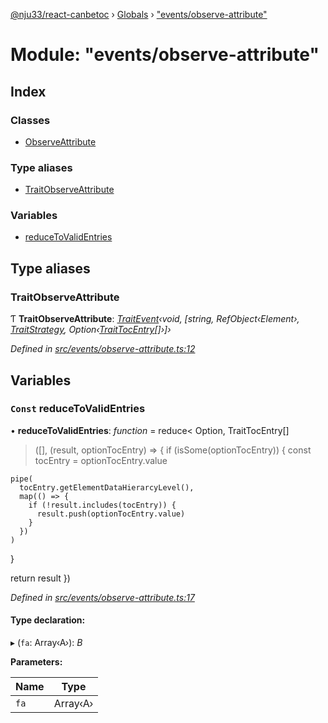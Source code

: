 [@nju33/react-canbetoc](../README.md) › [Globals](../globals.md) › ["events/observe-attribute"](_events_observe_attribute_.md)

# Module: "events/observe-attribute"

## Index

### Classes

* [ObserveAttribute](../classes/_events_observe_attribute_.observeattribute.md)

### Type aliases

* [TraitObserveAttribute](_events_observe_attribute_.md#traitobserveattribute)

### Variables

* [reduceToValidEntries](_events_observe_attribute_.md#const-reducetovalidentries)

## Type aliases

###  TraitObserveAttribute

Ƭ **TraitObserveAttribute**: *[TraitEvent](../interfaces/_events_event_.traitevent.md)‹void, [string, RefObject‹Element›, [TraitStrategy](../interfaces/_strategies_strategy_.traitstrategy.md), Option‹[TraitTocEntry](../interfaces/_entities_toc_entry_.traittocentry.md)[]›]›*

*Defined in [src/events/observe-attribute.ts:12](https://github.com/nju33/react-canbetoc/blob/118b6f6/src/events/observe-attribute.ts#L12)*

## Variables

### `Const` reduceToValidEntries

• **reduceToValidEntries**: *function* = reduce<
  Option<TraitTocEntry>,
  TraitTocEntry[]
>([], (result, optionTocEntry) => {
  if (isSome(optionTocEntry)) {
    const tocEntry = optionTocEntry.value

    pipe(
      tocEntry.getElementDataHierarcyLevel(),
      map(() => {
        if (!result.includes(tocEntry)) {
          result.push(optionTocEntry.value)
        }
      })
    )
  }

  return result
})

*Defined in [src/events/observe-attribute.ts:17](https://github.com/nju33/react-canbetoc/blob/118b6f6/src/events/observe-attribute.ts#L17)*

#### Type declaration:

▸ (`fa`: Array‹A›): *B*

**Parameters:**

Name | Type |
------ | ------ |
`fa` | Array‹A› |
